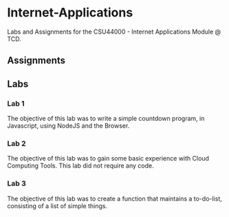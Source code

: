 # Internet-Applications

Labs and Assignments for the CSU44000 - Internet Applications Module @ TCD.

## Assignments


## Labs

### Lab 1
The objective of this lab was to write a simple countdown program, in Javascript, using NodeJS and the Browser.

### Lab 2
The objective of this lab was to gain some basic experience with Cloud Computing Tools. 
This lab did not require any code.

### Lab 3
The objective of this lab was to create a function that maintains a to-do-list, consisting of a list of simple things.

